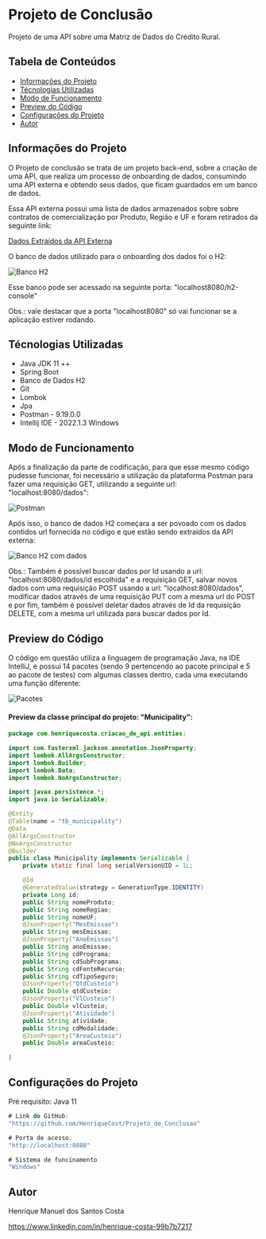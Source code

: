# Projeto de Conclusão

  Projeto de uma API sobre uma Matriz de Dados do Crédito Rural.
  
## Tabela de Conteúdos

<!--ts-->
  * [Informações do Projeto](##Informações-do-projeto)
  * [Técnologias Utilizadas](##Técnologias-utilizadas)
  * [Modo de Funcionamento](##Modo-de-funcionamento)
  * [Preview do Código](##Preview-do-codigo)
  * [Configurações do Projeto](##Configurações-do-projeto)
  * [Autor](##Autor)
<!--te-->

## Informações do Projeto

  O Projeto de conclusâo se trata de um projeto back-end, sobre a criação de uma API, que realiza um processo de onboarding de dados, consumindo
uma API externa e obtendo seus dados, que ficam guardados em um banco de dados.

  Essa API externa possui uma lista de dados armazenados sobre sobre contratos de comercialização por Produto, Região e UF e foram retirados da
seguinte link: 

[Dados Extraídos da API Externa](https://olinda.bcb.gov.br/olinda/servico/SICOR/versao/v2/odata/CusteioRegiaoUFProduto?%24format=json&%24top=1000 "Dados Extraídos")

  O banco de dados utilizado para o onboarding dos dados foi o H2: 

![Banco H2](https://user-images.githubusercontent.com/105726010/177912388-1292080b-1bb8-4c84-a8f0-80f20c3e43ed.png "Banco de Dados H2")

  Esse banco pode ser acessado na seguinte porta: "localhost8080/h2-console"

  Obs.: vale destacar que a porta "localhost8080" só vai funcionar se a aplicação estiver rodando.

## Técnologias Utilizadas

- Java JDK 11 ++
- Spring Boot
- Banco de Dados H2
- Git
- Lombok
- Jpa
- Postman - 9.19.0.0
- Intellij IDE - 2022.1.3 Windows

## Modo de Funcionamento

  Após a finalização da parte de codificação, para que esse mesmo código pudesse funcionar, foi necessário a utilização da plataforma Postman para fazer
uma requisição GET, utilizando a seguinte url: "localhost:8080/dados":

![Postman](https://user-images.githubusercontent.com/105726010/177987319-40055b42-ab96-459c-b4b3-8f0d56885fb8.png "Requisição GET no Postman")

  Após isso, o banco de dados H2 começara a ser povoado com os dados contidos url fornecida no código e que estão sendo extraídos da API externa:

![Banco H2 com dados](https://user-images.githubusercontent.com/105726010/177989073-854c9fe9-f280-42fb-b026-22fbd43aa552.png "Banco H2 povoado com dados")

  Obs.: Também é possível buscar dados por Id usando a url: "localhost:8080/dados/id escolhida" e a requisição GET, salvar novos dados com uma requisição
POST usando a url: "localhost:8080/dados", modificar dados através de uma requisição PUT com a mesma url do POST e por fim, também é possível deletar
dados através de Id da requisição DELETE, com a mesma url utilizada para buscar dados por Id.

## Preview do Código

  O código em questão utiliza a linguagem de programação Java, na IDE IntelliJ, e possui 14 pacotes (sendo 9 pertencendo ao pacote principal e 5 ao pacote
de testes) com algumas classes dentro, cada uma executando uma função diferente:

![Pacotes](https://user-images.githubusercontent.com/105726010/177992865-bf455466-7fb5-4b21-bdb9-b61b1ee413f1.png "Pacotes do Projeto")


#### Preview da classe principal do projeto: "Municipality":

```Java
package com.henriquecosta.criacao_de_api.entities;

import com.fasterxml.jackson.annotation.JsonProperty;
import lombok.AllArgsConstructor;
import lombok.Builder;
import lombok.Data;
import lombok.NoArgsConstructor;

import javax.persistence.*;
import java.io.Serializable;

@Entity
@Table(name = "tb_municipality")
@Data
@AllArgsConstructor
@NoArgsConstructor
@Builder
public class Municipality implements Serializable {
    private static final long serialVersionUID = 1L;

    @Id
    @GeneratedValue(strategy = GenerationType.IDENTITY)
    private Long id;
    public String nomeProduto;
    public String nomeRegiao;
    public String nomeUF;
    @JsonProperty("MesEmissao")
    public String mesEmissao;
    @JsonProperty("AnoEmissao")
    public String anoEmissao;
    public String cdPrograma;
    public String cdSubPrograma;
    public String cdFonteRecurso;
    public String cdTipoSeguro;
    @JsonProperty("QtdCusteio")
    public Double qtdCusteio;
    @JsonProperty("VlCusteio")
    public Double vlCusteio;
    @JsonProperty("Atividade")
    public String atividade;
    public String cdModalidade;
    @JsonProperty("AreaCusteio")
    public Double areaCusteio;

}
```

## Configurações do Projeto

Pré requisito: Java 11

```java
# Link do GitHub: 
"https://github.com/HenriqueCost/Projeto_de_Conclusao"

# Porta de acesso: 
"http://localhost:8080"

# Sistema de funcinamento
"Windows"
```

## Autor

Henrique Manuel dos Santos Costa

https://www.linkedin.com/in/henrique-costa-99b7b7217
